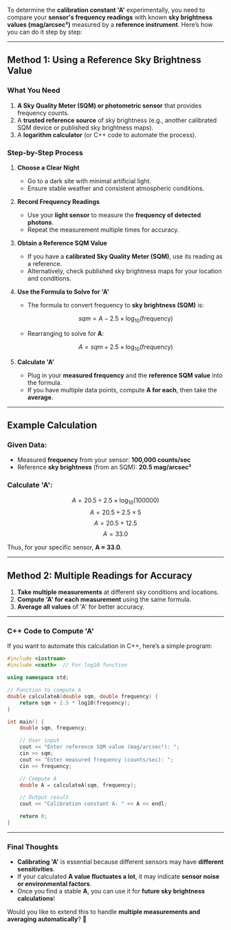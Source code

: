 To determine the **calibration constant 'A'** experimentally, you need to compare your **sensor's frequency readings** with known **sky brightness values (mag/arcsec²)** measured by a **reference instrument**. Here’s how you can do it step by step:

---

## **Method 1: Using a Reference Sky Brightness Value**
### **What You Need**
1. **A Sky Quality Meter (SQM) or photometric sensor** that provides frequency counts.
2. A **trusted reference source** of sky brightness (e.g., another calibrated SQM device or published sky brightness maps).
3. A **logarithm calculator** (or C++ code to automate the process).

### **Step-by-Step Process**
1. **Choose a Clear Night**
   - Go to a dark site with minimal artificial light.
   - Ensure stable weather and consistent atmospheric conditions.

2. **Record Frequency Readings**
   - Use your **light sensor** to measure the **frequency of detected photons**.
   - Repeat the measurement multiple times for accuracy.

3. **Obtain a Reference SQM Value**
   - If you have a **calibrated Sky Quality Meter (SQM)**, use its reading as a reference.
   - Alternatively, check published sky brightness maps for your location and conditions.

4. **Use the Formula to Solve for 'A'**
   - The formula to convert frequency to **sky brightness (SQM)** is:

     $$ sqm = A - 2.5 \times \log_{10}(\text{frequency}) $$

   - Rearranging to solve for **A**:

     $$ A = sqm + 2.5 \times \log_{10}(\text{frequency}) $$

5. **Calculate 'A'**
   - Plug in your **measured frequency** and the **reference SQM value** into the formula.
   - If you have multiple data points, compute **A for each**, then take the **average**.

---

## **Example Calculation**
### **Given Data:**
- Measured **frequency** from your sensor: **100,000 counts/sec**
- Reference **sky brightness** (from an SQM): **20.5 mag/arcsec²**

### **Calculate 'A':**
$$ A = 20.5 + 2.5 \times \log_{10}(100000) $$
$$ A = 20.5 + 2.5 \times 5 $$
$$ A = 20.5 + 12.5 $$
$$ A = 33.0 $$

Thus, for your specific sensor, **A ≈ 33.0**.

---

## **Method 2: Multiple Readings for Accuracy**
1. **Take multiple measurements** at different sky conditions and locations.
2. **Compute 'A' for each measurement** using the same formula.
3. **Average all values** of 'A' for better accuracy.

---

### **C++ Code to Compute 'A'**
If you want to automate this calculation in C++, here’s a simple program:

```cpp
#include <iostream>
#include <cmath>  // For log10 function

using namespace std;

// Function to compute A
double calculateA(double sqm, double frequency) {
    return sqm + 2.5 * log10(frequency);
}

int main() {
    double sqm, frequency;

    // User input
    cout << "Enter reference SQM value (mag/arcsec²): ";
    cin >> sqm;
    cout << "Enter measured frequency (counts/sec): ";
    cin >> frequency;

    // Compute A
    double A = calculateA(sqm, frequency);

    // Output result
    cout << "Calibration constant A: " << A << endl;

    return 0;
}
```

---

### **Final Thoughts**
- **Calibrating 'A'** is essential because different sensors may have **different sensitivities**.
- If your calculated **A value fluctuates a lot**, it may indicate **sensor noise or environmental factors**.
- Once you find a stable **A**, you can use it for **future sky brightness calculations**!

Would you like to extend this to handle **multiple measurements and averaging automatically**? 🚀